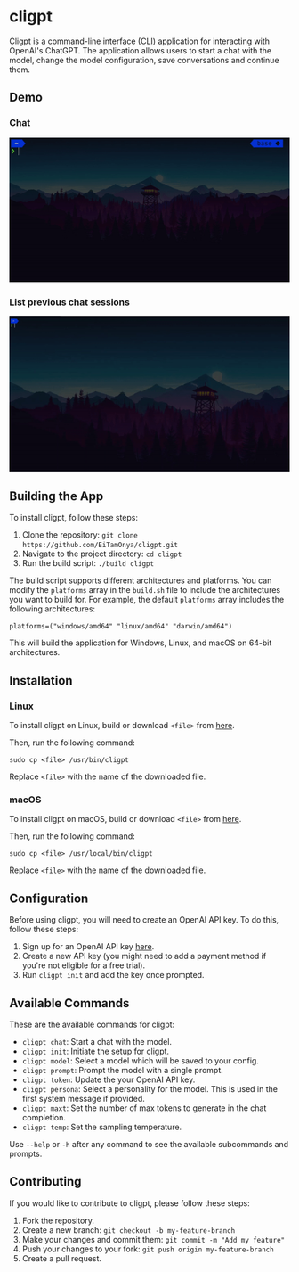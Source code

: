# cligpt

Cligpt is a command-line interface (CLI) application for interacting with OpenAI's ChatGPT. The application allows users to start a chat with the model, change the model configuration, save conversations and continue them.

## Demo

### Chat

![](https://github.com/EiTamOnya/cligpt/blob/master/examples/chat.gif)

### List previous chat sessions

![](https://github.com/EiTamOnya/cligpt/blob/master/examples/list.gif)

## Building the App

To install cligpt, follow these steps:

1. Clone the repository: `git clone https://github.com/EiTamOnya/cligpt.git`
2. Navigate to the project directory: `cd cligpt`
3. Run the build script: `./build cligpt`

The build script supports different architectures and platforms. You can modify the `platforms` array in the `build.sh` file to include the architectures you want to build for. For example, the default `platforms` array includes the following architectures:

```
platforms=("windows/amd64" "linux/amd64" "darwin/amd64")
```

This will build the application for Windows, Linux, and macOS on 64-bit architectures.

## Installation

### Linux

To install cligpt on Linux, build or download `<file>` from [here](https://github.com/EiTamOnya/cligpt/releases/latest).

Then, run the following command:

```
sudo cp <file> /usr/bin/cligpt
```

Replace `<file>` with the name of the downloaded file.

### macOS

To install cligpt on macOS, build or download `<file>` from [here](https://github.com/EiTamOnya/cligpt/releases/latest).

Then, run the following command:

```
sudo cp <file> /usr/local/bin/cligpt
```

Replace `<file>` with the name of the downloaded file.

## Configuration

Before using cligpt, you will need to create an OpenAI API key. To do this, follow these steps:

1. Sign up for an OpenAI API key [here](https://beta.openai.com/signup/).
2. Create a new API key (you might need to add a payment method if you're not eligible for a free trial).
3. Run `cligpt init` and add the key once prompted.

## Available Commands

These are the available commands for cligpt:

- `cligpt chat`: Start a chat with the model.
- `cligpt init`: Initiate the setup for cligpt.
- `cligpt model`: Select a model which will be saved to your config.
- `cligpt prompt`: Prompt the model with a single prompt.
- `cligpt token`: Update the your OpenAI API key.
- `cligpt persona`: Select a personality for the model. This is used in the first system message if provided.
- `cligpt maxt`: Set the number of max tokens to generate in the chat completion.
- `cligpt temp`: Set the sampling temperature.

Use `--help` or `-h` after any command to see the available subcommands and prompts.

## Contributing

If you would like to contribute to cligpt, please follow these steps:

1. Fork the repository.
2. Create a new branch: `git checkout -b my-feature-branch`
3. Make your changes and commit them: `git commit -m "Add my feature"`
4. Push your changes to your fork: `git push origin my-feature-branch`
5. Create a pull request.
